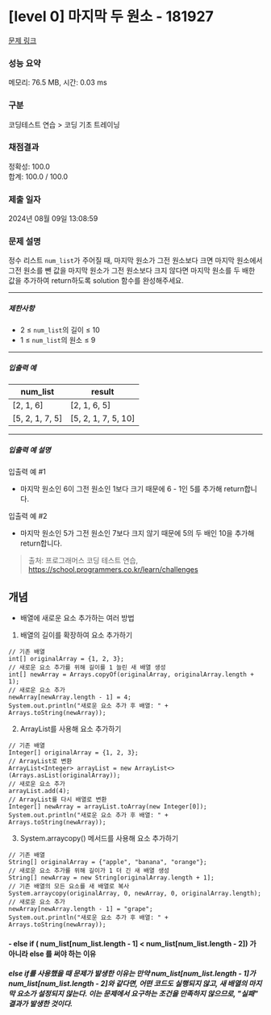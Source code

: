 # [level 0] 마지막 두 원소 - 181927 

[문제 링크](https://school.programmers.co.kr/learn/courses/30/lessons/181927?language=java) 

### 성능 요약

메모리: 76.5 MB, 시간: 0.03 ms

### 구분

코딩테스트 연습 > 코딩 기초 트레이닝

### 채점결과

정확성: 100.0<br/>합계: 100.0 / 100.0

### 제출 일자

2024년 08월 09일 13:08:59

### 문제 설명

<p>정수 리스트 <code>num_list</code>가 주어질 때, 마지막 원소가 그전 원소보다 크면 마지막 원소에서 그전 원소를 뺀 값을 마지막 원소가 그전 원소보다 크지 않다면 마지막 원소를 두 배한 값을 추가하여 return하도록 solution 함수를 완성해주세요.</p>

<hr>

<h5>제한사항</h5>

<ul>
<li>2 ≤ <code>num_list</code>의 길이 ≤ 10</li>
<li>1 ≤ <code>num_list</code>의 원소 ≤ 9</li>
</ul>

<hr>

<h5>입출력 예</h5>
<table class="table">
        <thead><tr>
<th>num_list</th>
<th>result</th>
</tr>
</thead>
        <tbody><tr>
<td>[2, 1, 6]</td>
<td>[2, 1, 6, 5]</td>
</tr>
<tr>
<td>[5, 2, 1, 7, 5]</td>
<td>[5, 2, 1, 7, 5, 10]</td>
</tr>
</tbody>
      </table>
<hr>

<h5>입출력 예 설명</h5>

<p>입출력 예 #1</p>

<ul>
<li>마지막 원소인 6이 그전 원소인 1보다 크기 때문에 6 - 1인 5를 추가해 return합니다.</li>
</ul>

<p>입출력 예 #2</p>

<ul>
<li>마지막 원소인 5가 그전 원소인 7보다 크지 않기 때문에 5의 두 배인 10을 추가해 return합니다.</li>
</ul>


> 출처: 프로그래머스 코딩 테스트 연습, https://school.programmers.co.kr/learn/challenges

## 개념
- 배열에 새로운 요소 추가하는 여러 방법 <br />
1. 배열의 길이를 확장하여 요소 추가하기 <br />
```
// 기존 배열
int[] originalArray = {1, 2, 3};
// 새로운 요소 추가를 위해 길이를 1 늘린 새 배열 생성
int[] newArray = Arrays.copyOf(originalArray, originalArray.length + 1);
// 새로운 요소 추가
newArray[newArray.length - 1] = 4;
System.out.println("새로운 요소 추가 후 배열: " + Arrays.toString(newArray));
```
2. ArrayList를 사용해 요소 추가하기
```
// 기존 배열
Integer[] originalArray = {1, 2, 3};
// ArrayList로 변환
ArrayList<Integer> arrayList = new ArrayList<>(Arrays.asList(originalArray));
// 새로운 요소 추가
arrayList.add(4);
// ArrayList를 다시 배열로 변환
Integer[] newArray = arrayList.toArray(new Integer[0]);
System.out.println("새로운 요소 추가 후 배열: " + Arrays.toString(newArray));
```
3. System.arraycopy() 메서드를 사용해 요소 추가하기
```
// 기존 배열
String[] originalArray = {"apple", "banana", "orange"};
// 새로운 요소 추가를 위해 길이가 1 더 긴 새 배열 생성
String[] newArray = new String[originalArray.length + 1];
// 기존 배열의 모든 요소를 새 배열로 복사
System.arraycopy(originalArray, 0, newArray, 0, originalArray.length);
// 새로운 요소 추가
newArray[newArray.length - 1] = "grape";
System.out.println("새로운 요소 추가 후 배열: " + Arrays.toString(newArray));
```

#### - else if ( num_list[num_list.length - 1] < num_list[num_list.length - 2]) 가 아니라 else 를 써야 하는 이유
<h5>
else if를 사용했을 때 문제가 발생한 이유는 만약 num_list[num_list.length - 1]가 num_list[num_list.length - 2]와 같다면, 어떤 코드도 실행되지 않고, 새 배열의 마지막 요소가 설정되지 않는다. 이는 문제에서 요구하는 조건을 만족하지 않으므로, "실패" 결과가 발생한 것이다.
</h5>

